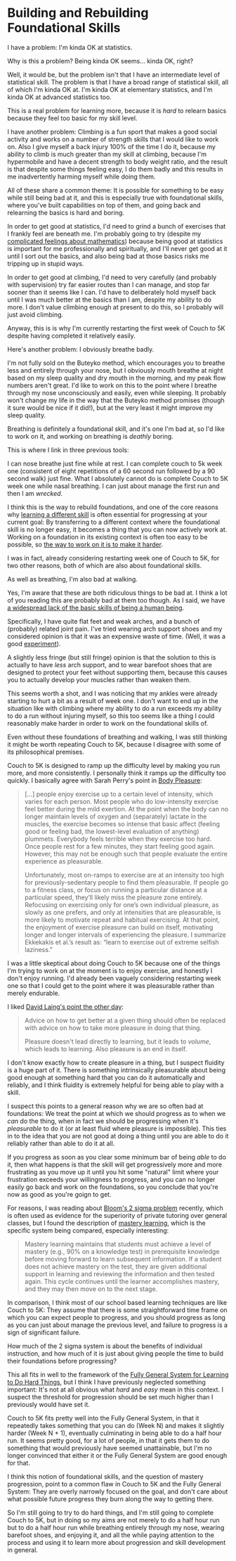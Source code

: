 # Building and Rebuilding Foundational Skills

I have a problem: I'm kinda OK at statistics.

Why is this a problem? Being kinda OK seems... kinda OK, right?

Well, it would be, but the problem isn't that I have an intermediate level of statistical skill. The problem is that I have a broad range of statistical skill, all of which I'm kinda OK at. I'm kinda OK at elementary statistics, and I'm kinda OK at advanced statistics too.

This is a real problem for learning more, because it is *hard* to relearn basics because they feel too basic for my skill level.

I have another problem: Climbing is a fun sport that makes a good social activity and works on a number of strength skills that I would like to work on. Also I give myself a back injury 100% of the time I do it, because my ability to climb is much greater than my skill at climbing, because I'm hypermobile and have a decent strength to body weight ratio, and the result is that despite some things feeling easy, I do them badly and this results in me inadvertently harming myself while doing them.

All of these share a common theme: It is possible for something to be easy while still being bad at it, and this is especially true with foundational skills, where you've built capabilities on top of them, and going back and relearning the basics is hard and boring.

In order to get good at statistics, I'd need to grind a bunch of exercises that I frankly feel are beneath me.
I'm probably going to try (despite my [complicated feelings about mathematics](https://notebook.drmaciver.com/posts/2020-05-03-09:09.html)) because being good at statistics is important for me professionally and spiritually, and I'll never get good at it until I sort out the basics, and also being bad at those basics risks me tripping up in stupid ways.

In order to get good at climbing, I'd need to very carefully (and probably with supervision) try far easier routes than I can manage, and stop far sooner than it seems like I can. I'd have to deliberately hold myself back until I was much better at the basics than I am, despite my ability to do more. I don't value climbing enough at present to do this, so I probably will just avoid climbing.

Anyway, this is is why I'm currently restarting the first week of Couch to 5K despite having completed it relatively easily.

Here's another problem: I obviously breathe badly.

I'm not fully sold on the Buteyko method, which encourages you to breathe less and entirely through your nose, but I obviously mouth breathe at night based on my sleep quality and dry mouth in the morning, and my peak flow numbers aren't great. I'd like to work on this to the point where I breathe through my nose unconsciously and easily, even while sleeping. It probably won't change my life in the way that the Buteyko method promises (though it sure would be nice if it did!), but at the very least it might improve my sleep quality.

Breathing is definitely a foundational skill, and it's one I'm bad at, so I'd like to work on it, and working on breathing is *deathly* boring.

This is where I link in three previous tools:


I can nose breathe just fine while at rest. I can complete couch to 5k week one (consistent of eight repetitions of a 60 second run followed by a 90 second walk) just fine. What I absolutely cannot do is complete Couch to 5K week one while nasal breathing. I can just about manage the first run and then I am *wrecked*.

I think this is the way to rebuild foundations, and one of the core reasons why [learning a different skill](https://notebook.drmaciver.com/posts/2020-02-21-10:04.html) is often essential for progressing at your current goal: By transferring to a different context where the foundational skill is no longer easy, it becomes a thing that you can now actively work at. Working on a foundation in its existing context is often too easy to be possible, so [the way to work on it is to make it harder](https://notebook.drmaciver.com/posts/2020-03-07-12:12.html).

I was in fact, already considering restarting week one of Couch to 5K, for two other reasons, both of which are also about foundational skills.

As well as breathing, I'm also bad at walking.

Yes, I'm aware that these are both ridiculous things to be bad at. I think a lot of you reading this are probably bad at them too though. As I said, we have [a widespread lack of the basic skills of being a human being](https://notebook.drmaciver.com/posts/2020-05-09-11:26.html).

Specifically, I have quite flat feet and weak arches, and a bunch of (probably) related joint pain. I've tried wearing arch support shoes and my considered opinion is that it was an expensive waste of time. (Well, it was a good [experiment](https://notebook.drmaciver.com/posts/2020-02-26-16:07.html)).

A slightly less fringe (but still fringe) opinion is that the solution to this is actually to have *less* arch support, and to wear barefoot shoes that are designed to protect your feet without supporting them,
because this causes you to actually develop your muscles rather than weaken them.

This seems worth a shot, and I was noticing that my ankles were already starting to hurt a bit as a result of week one. I don't want to end up in the situation like with climbing where my ability to do a run exceeds my ability to do a run without injuring myself, so this too seems like a thing I could reasonably make harder in order to work on the foundational skills of.

Even without these foundations of breathing and walking, I was still thinking it might be worth repeating Couch to 5K, because I disagree with some of its philosophical premises.

Couch to 5K is designed to ramp up the difficulty level by making you run more, and more consistently. I personally think it ramps up the difficulty too quickly. I basically agree with Sarah Perry's point in [Body Pleasure](https://www.ribbonfarm.com/2017/08/03/body-pleasure/):

> [...] people enjoy exercise up to a certain level of intensity, which varies for each person. Most people who do low-intensity exercise feel better during the mild exertion. At the point when the body can no longer maintain levels of oxygen and (separately) lactate in the muscles, the exercise becomes so intense that basic affect (feeling good or feeling bad, the lowest-level evaluation of anything) plummets. Everybody feels terrible when they exercise too hard. Once people rest for a few minutes, they start feeling good again. However, this may not be enough such that people evaluate the entire experience as pleasurable.
>
> Unfortunately, most on-ramps to exercise are at an intensity too high for previously-sedentary people to find them pleasurable. If people go to a fitness class, or focus on running a particular distance at a particular speed, they’ll likely miss the pleasure zone entirely. Refocusing on exercising only for one’s own individual pleasure, as slowly as one prefers, and only at intensities that are pleasurable, is more likely to motivate repeat and habitual exercising. At that point, the enjoyment of exercise pleasure can build on itself, motivating longer and longer intervals of experiencing the pleasure. I summarize Ekkekakis et al.’s result as: “learn to exercise out of extreme selfish laziness.”

I was a little skeptical about doing Couch to 5K because one of the things I'm trying to work on at the moment is to enjoy exercise, and honestly I don't enjoy running. I'd already been vaguely considering restarting week one so that I could get to the point where it was pleasurable rather than merely endurable.

I liked [David Laing's point the other day](https://twitter.com/davidklaing/status/1258846038552489984):

> Advice on how to get better at a given thing should often be replaced with advice on how to take more pleasure in doing that thing.
>
> Pleasure doesn't lead directly to learning, but it leads to *volume*, which leads to learning. Also pleasure is an end in itself.

I don't know exactly how to create pleasure in a thing, but I suspect fluidity is a huge part of it. There is something intrinsically pleasurable about being good enough at something hard that you can do it automatically and reliably, and I think fluidity is extremely helpful for being able to play with a skill.

I suspect this points to a general reason why we are so often bad at foundations: We treat the point at which we should progress as to when we *can* do the thing, when in fact we should be progressing when it's *pleasurable* to do it (or at least fluid where pleasure is impossible). This ties in to the idea that you are not good at doing a thing until you are able to do it reliably rather than able to do it at all.

If you progress as soon as you clear some minimum bar of being *able* to do it, then what happens is that the skill will get progressively more and more frustrating as you move up it until you hit some "natural" limit where your frustration exceeds your willingness to progress, and you can no longer easily go back and work on the foundations, so you conclude that you're now as good as you're goign to get.

For reasons, I was reading about [Bloom's 2 sigma problem](https://en.wikipedia.org/wiki/Bloom%27s_2_sigma_problem) recently, which is often used as evidence for the superiority of private tutoring over general classes, but I found the description of [mastery learning](https://en.wikipedia.org/wiki/Mastery_learning), which is the specific system being compared, especially interesting:

> Mastery learning maintains that students must achieve a level of mastery (e.g., 90% on a knowledge test) in prerequisite knowledge before moving forward to learn subsequent information. If a student does not achieve mastery on the test, they are given additional support in learning and reviewing the information and then tested again. This cycle continues until the learner accomplishes mastery, and they may then move on to the next stage.

In comparison, I think most of our school based learning techniques are like Couch to 5K: They assume that there is some straightforward time frame on which you can expect people to progress, and you should progress as long as you can just about manage the previous level, and failure to progress is a sign of significant failure.

How much of the 2 sigma system is about the benefits of individual instruction, and how much of it is just about giving people the time to build their foundations before progressing?

This all fits in well to the framework of the [Fully General System for Learning to Do Hard Things](https://www.drmaciver.com/2019/05/how-to-do-hard-things/), but I think I have previously neglected something important: It's not at all obvious what *hard* and *easy* mean in this context. I suspect the threshold for progression should be set much higher than I previously would have set it.

Couch to 5K fits pretty well into the Fully General System, in that it repeatedly takes something that you can do (Week N) and makes it slightly harder (Week N + 1), eventually culminating in being able to do a half hour run. It seems pretty good, for a lot of people, in that it gets them to do something that would previously have seemed unattainable, but I'm no longer convinced that either it or the Fully General System are good enough for that.

I think this notion of foundational skills, and the question of mastery progression, point to a common flaw in Couch to 5K and the Fully General System: They are overly narrowly focused on the goal, and don't care about what possible future progress they burn along the way to getting there.

So I'm still going to try to do hard things, and I'm still going to complete Couch to 5K, but in doing so my aims are not merely to do a half hour run but to do a half hour run while breathing entirely through my nose, wearing barefoot shoes, and enjoying it, and all the while paying attention to the process and using it to learn more about progression and skill development in general.
